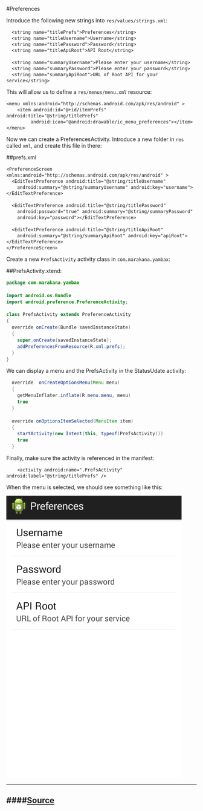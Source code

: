 #Preferences

Introduce the following new strings into `res/values/strings.xml`:

~~~
  <string name="titlePrefs">Preferences</string>
  <string name="titleUsername">Username</string>
  <string name="titlePassword">Password</string>
  <string name="titleApiRoot">API Root</string>
  
  <string name="summaryUsername">Please enter your username</string>
  <string name="summaryPassword">Please enter your password</string>
  <string name="summaryApiRoot">URL of Root API for your service</string>
~~~

This will allow us to define a `res/menus/menu.xml` resource:

~~~
<menu xmlns:android="http://schemas.android.com/apk/res/android" >
    <item android:id="@+id/itemPrefs" android:title="@string/titlePrefs"
         android:icon="@android:drawable/ic_menu_preferences"></item>
</menu>
~~~

Now we can create a PreferencesActivity. Introduce a new folder in `res` called `xml`, and create this file in there:

##prefs.xml

~~~
<PreferenceScreen xmlns:android="http://schemas.android.com/apk/res/android" >
  <EditTextPreference android:title="@string/titleUsername"
    android:summary="@string/summaryUsername" android:key="username"></EditTextPreference>

  <EditTextPreference android:title="@string/titlePassword"
    android:password="true" android:summary="@string/summaryPassword"
    android:key="password"></EditTextPreference>

  <EditTextPreference android:title="@string/titleApiRoot"
    android:summary="@string/summaryApiRoot" android:key="apiRoot"></EditTextPreference>
</PreferenceScreen>
~~~

Create a new `PrefsActivity` activity class in `com.marakana.yambax`:

##PrefsActivity.xtend:

~~~java
package com.marakana.yambax

import android.os.Bundle
import android.preference.PreferenceActivity;

class PrefsActivity extends PreferenceActivity 
{
  override onCreate(Bundle savedInstanceState)
  {
    super.onCreate(savedInstanceState);
    addPreferencesFromResource(R.xml.prefs); 
  }  
}
~~~

We can display a menu and the PrefsActivity in the StatusUdate activity:

~~~java
  override  onCreateOptionsMenu(Menu menu)
  {
    getMenuInflater.inflate(R.menu.menu, menu)
    true
  }
  
  override onOptionsItemSelected(MenuItem item)
  {
  	startActivity(new Intent(this, typeof(PrefsActivity)))
    true
  }
~~~

Finally, make sure the activity is referenced in the manifest:

~~~
    <activity android:name=".PrefsActivity" android:label="@string/titlePrefs" />
~~~

When the menu is selected, we should see something like this:

![](img/07.png)

---
####[Source](https://github.com/edeleastar/yambax/commit/6cc742a4372e63c61d34ac47f6e8d75df099e39c)
---

